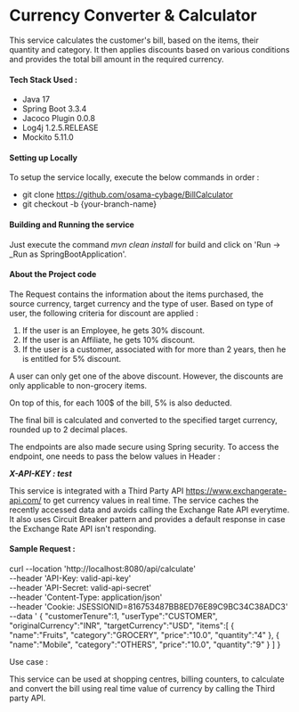 # **Currency Converter & Calculator**

This service calculates the customer's bill, based on the items, their quantity and category.
It then applies discounts based on various conditions and provides the total bill amount in the required currency.

#### **Tech Stack Used :**

* Java 17
* Spring Boot 3.3.4
* Jacoco Plugin 0.0.8
* Log4j 1.2.5.RELEASE
* Mockito 5.11.0

#### **Setting up Locally**

To setup the service locally, execute the below commands in order :

- git clone https://github.com/osama-cybage/BillCalculator
- git checkout -b {your-branch-name}

#### **Building and Running the service**

Just execute the command _mvn clean install_ for build and click on 'Run -> _Run as SpringBootApplication'.

#### **About the Project code**

The Request contains the information about the items purchased, the source currency, target currency and the type of user.
Based on type of user, the following criteria for discount are applied :

1. If the user is an Employee, he gets 30% discount.
2. If the user is an Affiliate, he gets 10% discount.
3. If the user is a customer, associated with for more than 2 years, then he is entitled for 5% discount.

A user can only get one of the above discount. However, the discounts are only applicable to non-grocery items.

On top of this, for each 100$ of the bill, 5% is also deducted.

The final bill is calculated and converted to the specified target currency, rounded up to 2 decimal places.

The endpoints are also made secure using Spring security. To access the endpoint, one needs to pass the below values in Header :

_**X-API-KEY : test**_

This service is integrated with a Third Party API https://www.exchangerate-api.com/ to get currency values in real time.
The service caches the recently accessed data and avoids calling the Exchange Rate API everytime.
It also uses Circuit Breaker pattern and provides a default response in case the Exchange Rate API isn't responding.

#### **Sample Request :**

curl --location 'http://localhost:8080/api/calculate' \
--header 'API-Key: valid-api-key' \
--header 'API-Secret: valid-api-secret' \
--header 'Content-Type: application/json' \
--header 'Cookie: JSESSIONID=816753487BB8ED76E89C9BC34C38ADC3' \
--data '
{
    "customerTenure":1,
    "userType":"CUSTOMER",
    "originalCurrency":"INR",
    "targetCurrency":"USD",
    "items":[
        {
        "name":"Fruits",
        "category":"GROCERY",
        "price":"10.0",
        "quantity":"4"
        },
        {
        "name":"Mobile",
        "category":"OTHERS",
        "price":"10.0",
        "quantity":"9"
        }
    ]
}

Use case :

This service can be used at shopping centres, billing counters, to calculate and convert the bill using real time value of currency by calling the Third party API.
